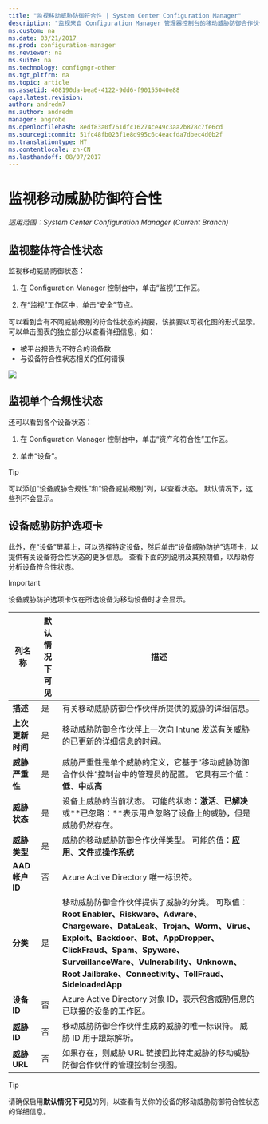 ```yaml
---
title: "监视移动威胁防御符合性 | System Center Configuration Manager"
description: "监视来自 Configuration Manager 管理器控制台的移动威胁防御合作伙伴符合性状态"
ms.custom: na
ms.date: 03/21/2017
ms.prod: configuration-manager
ms.reviewer: na
ms.suite: na
ms.technology: configmgr-other
ms.tgt_pltfrm: na
ms.topic: article
ms.assetid: 408190da-bea6-4122-9dd6-f90155040e88
caps.latest.revision: 
author: andredm7
ms.author: andredm
manager: angrobe
ms.openlocfilehash: 8edf83a0f761dfc16274ce49c3aa2b878c7fe6cd
ms.sourcegitcommit: 51fc48fb023f1e8d995c6c4eacfda7dbec4d0b2f
ms.translationtype: HT
ms.contentlocale: zh-CN
ms.lasthandoff: 08/07/2017
---
```

# <a name="monitor-mobile-threat-defense-compliance"></a>**监视移动威胁防御符合性**

*适用范围：System Center Configuration Manager (Current Branch)*

## <a name="to-monitor-the-overall-compliance-status"></a>监视整体符合性状态

监视移动威胁防御状态：

1.  在 Configuration Manager 控制台中，单击“监视”工作区。

2.  在“监视”工作区中，单击“安全”节点。

可以看到含有不同威胁级别的符合性状态的摘要，该摘要以可视化图的形式显示。 可以单击图表的独立部分以查看详细信息，如： 

- 被平台报告为不符合的设备数
- 与设备符合性状态相关的任何错误

![](http://i.imgur.com/bmPsiWk.png)

## <a name="to-monitor-the-individual-compliance-status"></a>监视单个合规性状态

还可以看到各个设备状态：

1.  在 Configuration Manager 控制台中，单击“资产和符合性”工作区。

2.  单击“设备”。

> [!TIP] 
> 可以添加“设备威胁合规性”和“设备威胁级别”列，以查看状态。 默认情况下，这些列不会显示。

## <a name="device-threat-protection-tab"></a>设备威胁防护选项卡

此外，在“设备”屏幕上，可以选择特定设备，然后单击“设备威胁防护”选项卡，以提供有关设备符合性状态的更多信息。 查看下面的列说明及其预期值，以帮助你分析设备符合性状态。

> [!IMPORTANT] 
> 设备威胁防护选项卡仅在所选设备为移动设备时才会显示。

|列名称|默认情况下可见|描述| 
|-|-|-|
|**描述**| 是 | 有关移动威胁防御合作伙伴所提供的威胁的详细信息。 |
|**上次更新时间**| 是 | 移动威胁防御合作伙伴上一次向 Intune 发送有关威胁的已更新的详细信息的时间。 |
|**威胁严重性**| 是 | 威胁严重性是单个威胁的定义，它基于“移动威胁防御合作伙伴”控制台中的管理员的配置。 它具有三个值：**低**、**中**或**高** |
|**威胁状态**| 是 | 设备上威胁的当前状态。 可能的状态：**激活**、**已解决**或**已忽略：**表示用户忽略了设备上的威胁，但是威胁仍然存在。 |
|**威胁类型**| 是 | 威胁的移动威胁防御合作伙伴类型。 可能的值：**应用**、**文件**或**操作系统** |
|**AAD 帐户 ID**| 否 | Azure Active Directory 唯一标识符。 |
|**分类**| 是 | 移动威胁防御合作伙伴提供了威胁的分类。 可取值：**Root Enabler、Riskware、Adware、Chargeware、DataLeak、Trojan、Worm、Virus、Exploit、Backdoor、Bot、AppDropper、ClickFraud、Spam、Spyware、SurveillanceWare、Vulnerability、Unknown、Root Jailbrake、Connectivity、TollFraud、SideloadedApp** |
|**设备 ID**| 否 | Azure Active Directory 对象 ID，表示包含威胁信息的已联接的设备的工作区。 |
|**威胁 ID**| 否 | 移动威胁防御合作伙伴生成的威胁的唯一标识符。 威胁 ID 用于跟踪解析。 |
|**威胁 URL**| 否 | 如果存在，则威胁 URL 链接回此特定威胁的移动威胁防御合作伙伴的管理控制台视图。 |

> [!TIP] 
> 请确保启用**默认情况下可见**的列，以查看有关你的设备的移动威胁防御符合性状态的详细信息。
